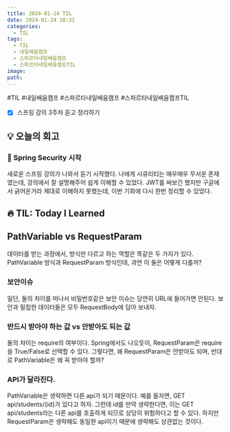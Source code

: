 ```yaml
---
title: 2024-01-24 TIL
date: 2024-01-24 10:31
categories:
  - TIL
tags:
  - TIL
  - 내일배움캠프
  - 스파르타내일배움캠프
  - 스파르타내일배움캠프TIL
image: 
path:
---
```

#TIL #내일배움캠프 #스파르타내일배움캠프 #스파르타내일배움캠프TIL 

- [x] 스프링 강의 3주차 듣고 정리하기

## 💡 오늘의 회고
### 👀 Spring Security 시작
새로운 스프링 강의가 나와서 듣기 시작했다. 나에게 시큐리티는 매우매우 무서운 존재였는데, 강의에서 잘 설명해주어 쉽게 이해할 수 있었다. JWT를 써보긴 했지만 구글에서 긁어온거라 제대로 이해하지 못했는데, 이번 기회에 다시 한번 정리할 수 있었다.


## 🔥 TIL: Today I Learned

## PathVariable vs RequestParam
데이터를 받는 과정에서, 방식만 다르고 하는 역할은 똑같은 두 가지가 있다. PathVariable 방식과 RequestParam 방식인데, 과연 이 둘은 어떻게 다를까?

### 보안이슈
일단, 둘의 차이를 떠나서 비밀번호같은 보안 이슈는 당연히 URL에 들어가면 안된다. 보안과 밀접한 데이터들은 모두 RequestBody에 담아 보내자.

### 반드시 받아야 하는 값 vs 안받아도 되는 값
둘의 차이는 require의 여부이다. Spring에서도 나오듯이, RequestParam은 require을 True/False로 선택할 수 있다. 그렇다면, 왜 RequestParam은 안받아도 되며, 반대로 PathVariable은 왜 꼭 받아야 할까?

### API가 달라진다.
PathVariable은 생략하면 다른 api가 되기 때문이다. 예를 들자면, GET api/students/{id}가 있다고 하자. 그런데 id를 만약 생략한다면, 이는 GET api/students라는 다른 api를 호출하게 되므로 상당히 위험하다고 할 수 있다. 하지만 RequestParam은 생략해도 동일한 api이기 때문에 생략해도 상관없는 것이다.

